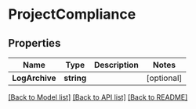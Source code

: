 # ProjectCompliance

## Properties

Name | Type | Description | Notes
------------ | ------------- | ------------- | -------------
**LogArchive** | **string** |  | [optional] 

[[Back to Model list]](../README.md#documentation-for-models) [[Back to API list]](../README.md#documentation-for-api-endpoints) [[Back to README]](../README.md)


